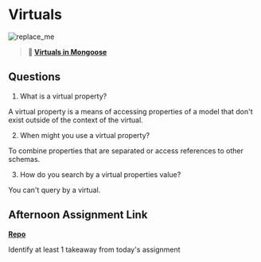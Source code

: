 # Virtuals

![replace_me](https://codeworks.blob.core.windows.net/public/assets/img/illustrations/placeholder.svg)

> **📖 [Virtuals in Mongoose](https://codeworksacademy.com/fs-student-guide/resources/wk5/04-Virtuals)**

## Questions

1. What is a virtual property?

A virtual property is a means of accessing properties of a model that don't exist outside of the context of the virtual.

2. When might you use a virtual property? 

To combine properties that are separated or access references to other schemas.

3. How do you search by a virtual properties value?

You can't query by a virtual.

## Afternoon Assignment Link

**[Repo](about:blank)**

Identify at least 1 takeaway from today's assignment

